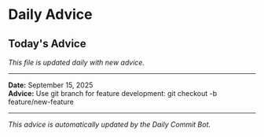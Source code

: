 # Daily Advice

## Today's Advice
*This file is updated daily with new advice.*

---

**Date:** September 15, 2025  
**Advice:** Use git branch for feature development: git checkout -b feature/new-feature

---

*This advice is automatically updated by the Daily Commit Bot.*
